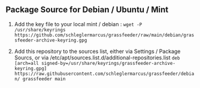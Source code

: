 ## Package Source for  Debian / Ubuntu / Mint


1. Add the key file to your local  mint / debian : 
`wget -P /usr/share/keyrings  https://github.com/schleglermarcus/grassfeeder/raw/main/debian/grassfeeder-archive-keyring.gpg  `


2. Add this repository to the sources list, either via   Settings / Package Sourcs, or via   /etc/apt/sources.list.d/additional-repositories.list
`deb [arch=all signed-by=/usr/share/keyrings/grassfeeder-archive-keyring.gpg] https://raw.githubusercontent.com/schleglermarcus/grassfeeder/debian/ grassfeeder main`
